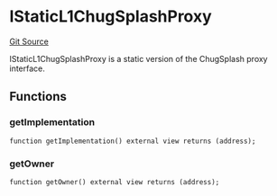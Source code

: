 # IStaticL1ChugSplashProxy
[Git Source](https://github.com/ethereum-optimism/optimism/blob/f7b73857601914eeea6fc4c1ba46ae99ca744d97/contracts/universal/ProxyAdmin.sol)

IStaticL1ChugSplashProxy is a static version of the ChugSplash proxy interface.


## Functions
### getImplementation


```solidity
function getImplementation() external view returns (address);
```

### getOwner


```solidity
function getOwner() external view returns (address);
```

